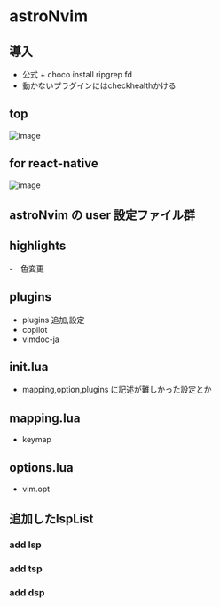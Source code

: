 # astroNvim

## 導入
- 公式 + choco install ripgrep fd
- 動かないプラグインにはcheckhealthかける
## top
![image](https://github.com/ooitanojohn/astroNvim/assets/71388489/b385b2d2-5509-4fbb-83ce-a3205e7a09c6)

## for react-native
![image](https://github.com/niimisyuto/tableau-react-native/assets/71388489/8c64dbd3-d5ce-4f67-ba99-5a43788f5eaa)

## astroNvim の user 設定ファイル群

## highlights

-　色変更

## plugins

- plugins 追加,設定
- copilot
- vimdoc-ja

## init.lua

- mapping,option,plugins に記述が難しかった設定とか

## mapping.lua

- keymap

## options.lua

- vim.opt

## 追加したlspList
### add lsp

### add tsp

### add dsp


